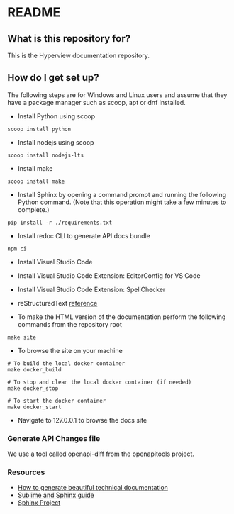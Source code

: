 # README #

## What is this repository for? ##

This is the Hyperview documentation repository.

## How do I get set up? ##

The following steps are for Windows and Linux users and assume that they have a package manager such as scoop, apt or dnf installed.

* Install Python using scoop

```console
scoop install python
```

* Install nodejs using scoop

```console
scoop install nodejs-lts
```

* Install make

```console
scoop install make
```

* Install Sphinx by opening a command prompt and running the following
  Python command. (Note that this operation might take a few minutes to
  complete.)

```console
pip install -r ./requirements.txt
```

* Install redoc CLI to generate API docs bundle

```console
npm ci
```

* Install Visual Studio Code

* Install Visual Studio Code Extension: EditorConfig for VS Code

* Install Visual Studio Code Extension: SpellChecker

* reStructuredText [reference](http://www.sphinx-doc.org/en/stable/rest.html)

* To make the HTML version of the documentation perform the following commands from the repository root

```console
make site
```

* To browse the site on your machine

```console
# To build the local docker container
make docker_build

# To stop and clean the local docker container (if needed)
make docker_stop

# To start the docker container
make docker_start
```
* Navigate to 127.0.0.1 to browse the docs site

### Generate API Changes file ###

We use a tool called openapi-diff from the openapitools project.

### Resources ###

* [How to generate beautiful technical documentation](http://tjelvarolsson.com/blog/how-to-generate-beautiful-technical-documentation/)
* [Sublime and Sphinx guide](https://sublime-and-sphinx-guide.readthedocs.io/en/latest/index.html)
* [Sphinx Project](https://www.sphinx-doc.org/)
